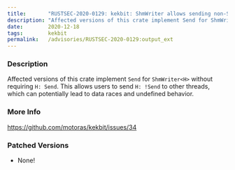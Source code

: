 ```yaml
---
title:       "RUSTSEC-2020-0129: kekbit: ShmWriter allows sending non-Send type across threads"
description: "Affected versions of this crate implement Send for ShmWriterH without requiring H Send. This allows users to send H Send to other threads, which can potentially lead to data races and undefined behavior."
date:        2020-12-18
tags:        kekbit
permalink:   /advisories/RUSTSEC-2020-0129:output_ext
---
```


### Description

Affected versions of this crate implement `Send` for `ShmWriter<H>` without requiring `H: Send`. This allows users to send `H: !Send` to other threads, which can potentially lead to data races and undefined behavior.

### More Info

<https://github.com/motoras/kekbit/issues/34>

### Patched Versions

- None!

